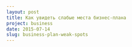```yaml
---
layout: post
title: Как увидеть слабые места бизнес-плана
project: business
date: 2015-07-14
slug: business-plan-weak-spots
---
```


